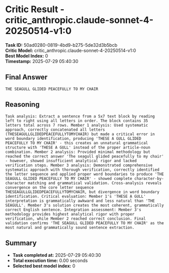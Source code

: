 # Critic Result - critic_anthropic.claude-sonnet-4-20250514-v1:0

**Task ID:** 50ad0280-0819-4bd9-b275-5de32d3b5bcb  
**Critic Model:** critic_anthropic.claude-sonnet-4-20250514-v1:0  
**Best Model Index:** 0  
**Timestamp:** 2025-07-29 05:40:30

## Final Answer
```
THE SEAGULL GLIDED PEACEFULLY TO MY CHAIR
```

## Reasoning
```
Task analysis: Extract a sentence from a 5x7 text block by reading left to right using all letters in order. The block contains 35 letters total across 7 rows. Member 1 analysis: Used systematic approach, correctly concatenated all letters (THESEAGULLGLIDEDPEACEFULLYTOMYCHAIR) but made a critical error in word boundary identification, producing 'THESE A GULL GLIDED PEACEFULLY TO MY CHAIR' - this creates an unnatural grammatical structure with 'THESE A GULL' instead of the proper article-noun combination. Member 2 analysis: Provided minimal methodology but reached the correct answer 'The seagull glided peacefully to my chair' - however, showed insufficient analytical rigor and lacked verification steps. Member 3 analysis: Demonstrated comprehensive systematic approach with thorough verification, correctly identified the letter sequence and applied proper word boundaries to produce 'THE SEAGULL GLIDED PEACEFULLY TO MY CHAIR' - showed complete character-by-character matching and grammatical validation. Cross-analysis reveals convergence on the core letter sequence THESEAGULLGLIDEDPEACEFULLYTOMYCHAIR, but divergence in word boundary identification. Critical evaluation: Member 1's 'THESE A GULL' interpretation is grammatically awkward and less natural than 'THE SEAGULL'. Member 3's solution creates the most coherent, grammatically correct English sentence. Integration assessment: Member 3's methodology provides highest analytical rigor with proper verification, while Member 2 reached correct conclusion. Final validation confirms 'THE SEAGULL GLIDED PEACEFULLY TO MY CHAIR' as the most natural and grammatically sound sentence extraction.
```

## Summary
- **Task completed at:** 2025-07-29 05:40:30
- **Total execution time:** 0.00 seconds
- **Selected best model index:** 0
